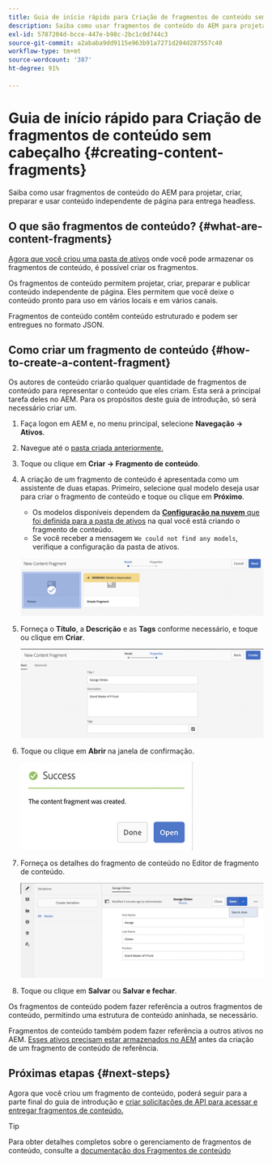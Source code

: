 ```yaml
---
title: Guia de início rápido para Criação de fragmentos de conteúdo sem cabeçalho
description: Saiba como usar fragmentos de conteúdo do AEM para projetar, criar, preparar e usar conteúdo independente de página para entrega headless.
exl-id: 5787204d-bcce-447e-b98c-2bc1c0d744c3
source-git-commit: a2ababa9dd9115e963b91a7271d204d287557c40
workflow-type: tm+mt
source-wordcount: '387'
ht-degree: 91%

---
```


# Guia de início rápido para Criação de fragmentos de conteúdo sem cabeçalho {#creating-content-fragments}

Saiba como usar fragmentos de conteúdo do AEM para projetar, criar, preparar e usar conteúdo independente de página para entrega headless.

## O que são fragmentos de conteúdo? {#what-are-content-fragments}

[Agora que você criou uma pasta de ativos](create-assets-folder.md) onde você pode armazenar os fragmentos de conteúdo, é possível criar os fragmentos.

Os fragmentos de conteúdo permitem projetar, criar, preparar e publicar conteúdo independente de página. Eles permitem que você deixe o conteúdo pronto para uso em vários locais e em vários canais.

Fragmentos de conteúdo contêm conteúdo estruturado e podem ser entregues no formato JSON.

## Como criar um fragmento de conteúdo {#how-to-create-a-content-fragment}

Os autores de conteúdo criarão qualquer quantidade de fragmentos de conteúdo para representar o conteúdo que eles criam. Esta será a principal tarefa deles no AEM. Para os propósitos deste guia de introdução, só será necessário criar um.

1. Faça logon em AEM e, no menu principal, selecione **Navegação -> Ativos**.
1. Navegue até o [pasta criada anteriormente.](create-assets-folder.md)
1. Toque ou clique em **Criar -> Fragmento de conteúdo**.
1. A criação de um fragmento de conteúdo é apresentada como um assistente de duas etapas. Primeiro, selecione qual modelo deseja usar para criar o fragmento de conteúdo e toque ou clique em **Próximo**.
   * Os modelos disponíveis dependem da [**Configuração na nuvem** que foi definida para a pasta de ativos](create-assets-folder.md) na qual você está criando o fragmento de conteúdo.
   * Se você receber a mensagem `We could not find any models`, verifique a configuração da pasta de ativos.

   ![Selecionar modelo de fragmento de conteúdo](../assets/content-fragment-model-select.png)
1. Forneça o **Título**, a **Descrição** e as **Tags** conforme necessário, e toque ou clique em **Criar**.

   ![Criar fragmento do conteúdo](../assets/content-fragment-create.png)
1. Toque ou clique em **Abrir** na janela de confirmação.

   ![Confirmação da criação do fragmento de conteúdo](../assets/content-fragment-confirmation.png)
1. Forneça os detalhes do fragmento de conteúdo no Editor de fragmento de conteúdo.

   ![Editor de fragmento de conteúdo](../assets/content-fragment-edit.png)
1. Toque ou clique em **Salvar** ou **Salvar e fechar**.

Os fragmentos de conteúdo podem fazer referência a outros fragmentos de conteúdo, permitindo uma estrutura de conteúdo aninhada, se necessário.

Fragmentos de conteúdo também podem fazer referência a outros ativos no AEM. [Esses ativos precisam estar armazenados no AEM](/help/assets/manage-assets.md) antes da criação de um fragmento de conteúdo de referência.

## Próximas etapas {#next-steps}

Agora que você criou um fragmento de conteúdo, poderá seguir para a parte final do guia de introdução e [criar solicitações de API para acessar e entregar fragmentos de conteúdo.](create-api-request.md)

>[!TIP]
>
>Para obter detalhes completos sobre o gerenciamento de fragmentos de conteúdo, consulte a [documentação dos Fragmentos de conteúdo](/help/assets/content-fragments/content-fragments.md)
